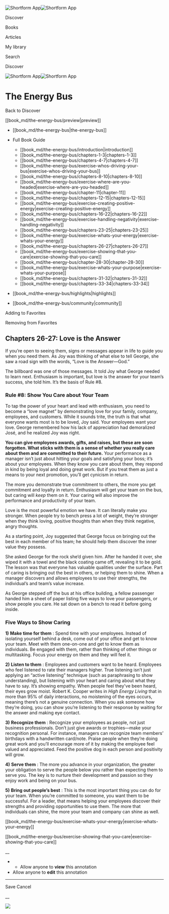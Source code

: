 ![Shortform App](/img/logo.36a2399e.svg)![Shortform App](/img/logo-dark.70c1b072.svg)

Discover

Books

Articles

My library

Search

Discover

![Shortform App](/img/logo.36a2399e.svg)![Shortform App](/img/logo-dark.70c1b072.svg)

# The Energy Bus

Back to Discover

[[book_md/the-energy-bus/preview|preview]]

  * [[book_md/the-energy-bus|the-energy-bus]]
  * Full Book Guide

    * [[book_md/the-energy-bus/introduction|introduction]]
    * [[book_md/the-energy-bus/chapters-1-3|chapters-1-3]]
    * [[book_md/the-energy-bus/chapters-4-7|chapters-4-7]]
    * [[book_md/the-energy-bus/exercise-whos-driving-your-bus|exercise-whos-driving-your-bus]]
    * [[book_md/the-energy-bus/chapters-8-10|chapters-8-10]]
    * [[book_md/the-energy-bus/exercise-where-are-you-headed|exercise-where-are-you-headed]]
    * [[book_md/the-energy-bus/chapter-11|chapter-11]]
    * [[book_md/the-energy-bus/chapters-12-15|chapters-12-15]]
    * [[book_md/the-energy-bus/exercise-creating-positive-energy|exercise-creating-positive-energy]]
    * [[book_md/the-energy-bus/chapters-16-22|chapters-16-22]]
    * [[book_md/the-energy-bus/exercise-handling-negativity|exercise-handling-negativity]]
    * [[book_md/the-energy-bus/chapters-23-25|chapters-23-25]]
    * [[book_md/the-energy-bus/exercise-whats-your-energy|exercise-whats-your-energy]]
    * [[book_md/the-energy-bus/chapters-26-27|chapters-26-27]]
    * [[book_md/the-energy-bus/exercise-showing-that-you-care|exercise-showing-that-you-care]]
    * [[book_md/the-energy-bus/chapter-28-30|chapter-28-30]]
    * [[book_md/the-energy-bus/exercise-whats-your-purpose|exercise-whats-your-purpose]]
    * [[book_md/the-energy-bus/chapters-31-32|chapters-31-32]]
    * [[book_md/the-energy-bus/chapters-33-34|chapters-33-34]]
  * [[book_md/the-energy-bus/highlights|highlights]]
  * [[book_md/the-energy-bus/community|community]]



Adding to Favorites 

Removing from Favorites 

## Chapters 26-27: Love is the Answer

If you’re open to seeing them, signs or messages appear in life to guide you when you need them. As Joy was thinking of what else to tell George, she saw a road sign with the words, “Love is the Answer—God.”

The billboard was one of those messages. It told Joy what George needed to learn next. Enthusiasm is important, but love is the answer for your team’s success, she told him. It’s the basis of Rule #8.

### Rule #8: Show You Care about Your Team

To tap the power of your heart and lead with enthusiasm, you need to become a “love magnet” by demonstrating love for your family, company, employees, and customers. While it sounds trite, the truth is that what everyone wants most is to be loved, Joy said. Your employees want your love. George remembered how his lack of appreciation had demoralized José, and he realized Joy was right.

**You can give employees awards, gifts, and raises, but these are soon forgotten. What sticks with them is a sense of whether you really care about them and are committed to their future.** Your performance as a manager isn’t just about hitting your goals and satisfying your boss; it’s about your employees. When they know you care about them, they respond in kind by being loyal and doing great work. But if you treat them as just a means to your next promotion, you’ll get cynicism in return.

The more you demonstrate true commitment to others, the more you get commitment and loyalty in return. Enthusiasm will get your team on the bus, but caring will _keep_ them on it. Your caring will also improve the performance and productivity of your team.

Love is the most powerful emotion we have. It can literally make you stronger. When people try to bench press a lot of weight, they’re stronger when they think loving, positive thoughts than when they think negative, angry thoughts.

As a starting point, Joy suggested that George focus on bringing out the best in each member of his team; he should help them discover the inner value they possess.

She asked George for the rock she’d given him. After he handed it over, she wiped it with a towel and the black coating came off, revealing it to be gold. The lesson was that everyone has valuable qualities under the surface. Part of caring is bringing out the best in others, or helping them to shine. When a manager discovers and allows employees to use their strengths, the individual’s and team’s value increase.

As George stepped off the bus at his office building, a fellow passenger handed him a sheet of paper listing five ways to love your passengers, or show people you care. He sat down on a bench to read it before going inside.

### Five Ways to Show Caring

**1)** **Make time for them** : Spend time with your employees. Instead of isolating yourself behind a desk, come out of your office and get to know your team. Meet with them one-on-one and get to know them as individuals. Be engaged with them, rather than thinking of other things or multitasking. Focus your energy on them and they will feel it.

**2)** **Listen to them** : Employees and customers want to be heard. Employees who feel listened to rate their managers higher. True listening isn’t just applying an “active listening” technique (such as paraphrasing to show understanding), but listening with your heart and caring about what they have to say. It’s showing empathy. When people feel they've been heard, their eyes grow moist. Robert K. Cooper writes in _High Energy Living_ that in more than 95% of daily interactions, no moistening of the eyes occurs, meaning there’s not a genuine connection. When you ask someone how they’re doing, you can show you’re listening to their response by waiting for the answer and making eye contact.

**3)** **Recognize them** : Recognize your employees as people, not just business professionals. Don’t just give awards or trophies—make your recognition personal. For instance, managers can recognize team members’ birthdays with a handwritten card/note. Praise people when they’re doing great work and you’ll encourage more of it by making the employee feel valued and appreciated. Feed the positive dog in each person and positivity will grow.

**4)** **Serve them** : The more you advance in your organization, the greater your obligation to serve the people below you rather than expecting them to serve you. The key is to nurture their development and passion so they enjoy work and being on your bus.

**5)** **Bring out people’s best** : This is the most important thing you can do for your team. When you’re committed to someone, you want them to be successful. For a leader, that means helping your employees discover their strengths and providing opportunities to use them. The more that individuals can shine, the more your team and company can shine as well.

[[book_md/the-energy-bus/exercise-whats-your-energy|exercise-whats-your-energy]]

[[book_md/the-energy-bus/exercise-showing-that-you-care|exercise-showing-that-you-care]]

__

  *   * Allow anyone to **view** this annotation
  * Allow anyone to **edit** this annotation



* * *

Save Cancel

__




![](https://bat.bing.com/action/0?ti=56018282&Ver=2&mid=c78a9dc3-796b-43b2-a341-f334df7f641f&sid=1711133063fa11eebdec89a8b8ae3bbc&vid=171147a063fa11eea7440fcfeb230d96&vids=0&msclkid=N&pi=0&lg=en-US&sw=800&sh=600&sc=24&nwd=1&tl=Shortform%20%7C%20The%20Energy%20Bus&p=https%3A%2F%2Fwww.shortform.com%2Fapp%2Fbook%2Fthe-energy-bus%2Fchapters-26-27&r=&lt=387&evt=pageLoad&sv=1&rn=345240)
